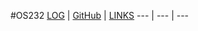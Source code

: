 #OS232
[LOG](https://github.com/fiardiel/os232/blob/main/TXT/mylog.txt) | [GitHub](https://github.com/fiardiel) | [LINKS](https://github.com/fiardiel/os232/blob/main/links.md)
 --- | --- | --- 
